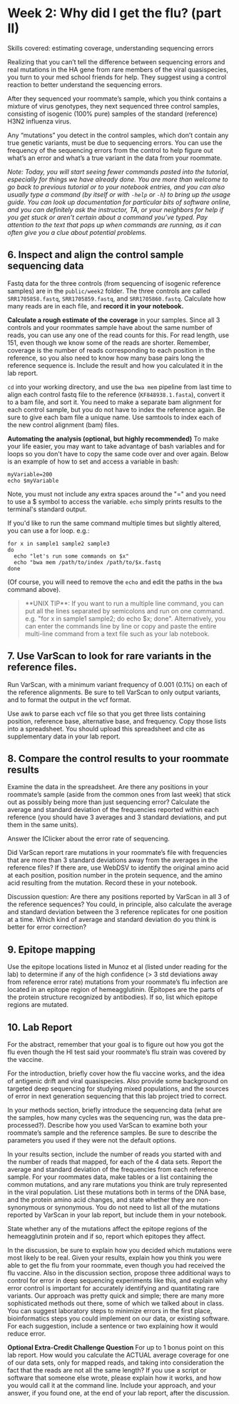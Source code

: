 # Week 2: Why did I get the flu? (part II)
Skills covered: estimating coverage, understanding sequencing errors

Realizing that you can’t tell the difference between sequencing errors and real mutations in the HA
gene from rare members of the viral quasispecies, you turn to your med school friends for help. They
suggest using a control reaction to better understand the sequencing errors.

After they sequenced your roommate’s sample, which you think contains a mixture of virus
genotypes, they next sequenced three control samples, consisting of isogenic (100% pure) samples
of the standard (reference) H3N2 influenza virus.

Any “mutations” you detect in the control samples, which don’t contain any true genetic variants, must
be due to sequencing errors. You can use the frequency of the sequencing errors from the control to
help figure out what’s an error and what’s a true variant in the data from your roommate.

*Note: Today, you will start seeing fewer commands pasted into the tutorial, especially for things we have
already done. You are more than welcome to go back to previous tutorial or to your notebook entries,
and you can also usually type a command (by itself or with `-help` or `-h`) to bring up the usage guide.
You can look up documentation for particular bits of software online, and you can definitely ask
the instructor, TA, or your neighbors for help if you get stuck or aren’t certain about a command you’ve
typed. Pay attention to the text that pops up when commands are running, as it can often give you a
clue about potential problems.*

## 6. Inspect and align the control sample sequencing data

Fastq data for the three controls (from sequencing of isogenic reference samples) are in the
`public/week2` folder. The three controls are called `SRR1705858.fastq`, `SRR1705859.fastq`, and
`SRR1705860.fastq`. Calculate how many reads are in each file, and **record it in your notebook.**

**Calculate a rough estimate of the coverage** in your samples. Since all 3 controls and your roommates
sample have about the same number of reads, you can use any one of the read counts for this. For
read length, use 151, even though we know some of the reads are shorter. Remember, coverage is
the number of reads corresponding to each position in the reference, so you also need to know how
many base pairs long the reference sequence is. Include the result and how you calculated it in the
lab report. 

`cd` into your working directory, and use the `bwa mem` pipeline from last time to align each control
fastq file to the reference (`KF848938.1.fasta`), convert it to a bam file, and sort it. You need to
make a separate bam alignment for each control sample, but you do not have to index the reference
again. Be sure to give each bam file a unique name. Use samtools to index each of the new control alignment (bam) files. 

**Automating the analysis (optional, but highly recommended)** To make your life easier, you may want to take advantage of bash variables and for loops so you don't have to copy the same code over and over again. Below is an example of how to set and access a variable in bash:

```
myVariable=200
echo $myVariable
```

Note, you must not include any extra spaces around the "=" and you need to use a $ symbol to access the variable. `echo` simply prints results to the terminal's standard output.

If you'd like to run the same command multiple times but slightly altered, you can use a for loop. e.g.:
```
for x in sample1 sample2 sample3
do
  echo "let's run some commands on $x"
  echo "bwa mem /path/to/index /path/to/$x.fastq
done
```
(Of course, you will need to remove the `echo` and edit the paths in the `bwa` command above).

<blockquote>
**UNIX TIP**: If you want to run a multiple line command, you can put all the lines separated by semicolons and run on one command. e.g. "for x in sample1 sample2; do echo $x; done". Alternatively, you can enter the commands line by line or copy and paste the entire multi-line command from a text file such as your lab notebook.
</blockquote>


## 7. Use VarScan to look for rare variants in the reference files.

Run VarScan, with a minimum variant frequency of 0.001 (0.1%) on each of the reference alignments. Be sure to tell VarScan to only output variants, and to format the output in the vcf format.

Use awk to parse each vcf file so that you get three lists containing position, reference base, alternative base, and frequency. Copy those lists into a spreadsheet. You should upload this spreadsheet and cite as supplementary data in your lab report. 

## 8. Compare the control results to your roommate results

Examine the data in the spreadsheet. Are there any positions in your roommate’s sample (aside from the common ones from last week) that stick out as possibly being more than just sequencing error? Calculate the average and standard deviation of the frequencies reported within each reference (you should have 3 averages and 3 standard deviations, and put them in the same units). 

Answer the IClicker about the error rate of sequencing.

Did VarScan report rare mutations in your roommate’s file with frequencies that are more than 3 standard deviations away from the averages in the reference files? If there are, use WebDSV to identify the original amino acid at each position, position number in the protein sequence, and the amino acid resulting from the mutation. Record these in your notebook. 

Discussion question: Are there any positions reported by VarScan in all 3 of the reference
sequences? You could, in principle, also calculate the average and standard deviation between the 3
reference replicates for one position at a time. Which kind of average and standard deviation do you
think is better for error correction?

## 9. Epitope mapping

Use the epitope locations listed in Munoz et al (listed under reading for the lab) to determine if any of the high confidence (> 3 std deviations away from reference error rate) mutations from your roommate’s flu infection are located in an epitope region of hemeagglutinin. (Epitopes are the parts of the protein structure recognized by antibodies). If so, list which epitope regions are mutated.

## 10. Lab Report

For the abstract, remember that your goal is to figure out how you got the flu even though the HI test
said your roommate’s flu strain was covered by the vaccine.

For the introduction, briefly cover how the flu vaccine works, and the idea of antigenic drift and viral
quasispecies. Also provide some background on targeted deep sequencing for studying mixed
populations, and the sources of error in next generation sequencing that this lab project tried to
correct.

In your methods section, briefly introduce the sequencing data (what are the samples, how many
cycles was the sequencing run, was the data pre-processed?). Describe how you used VarScan to
examine both your roommate’s sample and the reference samples. Be sure to describe the
parameters you used if they were not the default options.

In your results section, include the number of reads you started with and the number of reads that
mapped, for each of the 4 data sets. Report the average and standard deviation of the frequencies
from each reference sample. For your roommates data, make tables or a list containing the common
mutations, and any rare mutations you think are truly represented in the viral population. List these
mutations both in terms of the DNA base, and the protein amino acid changes, and state whether
they are non-synonymous or synonymous. You do not need to list all of the mutations reported by
VarScan in your lab report, but include them in your notebook.

State whether any of the mutations affect the epitope regions of the hemeagglutinin protein and if
so, report which epitopes they affect.

In the discussion, be sure to explain how you decided which mutations were most likely to be real.
Given your results, explain how you think you were able to get the flu from your roommate, even
though you had received the flu vaccine. Also in the discussion section, propose three additional
ways to control for error in deep sequencing experiments like this, and explain why error control is
important for accurately identifying and quantitating rare variants. Our approach was pretty quick and
simple; there are many more sophisticated methods out there, some of which we talked about in
class. You can suggest laboratory steps to minimize errors in the first place, bioinformatics steps you
could implement on our data, or existing software. For each suggestion, include a sentence or two
explaining how it would reduce error. 

**Optional Extra-Credit Challenge Question** For up to 1 bonus point on this lab report. How would
you calculate the ACTUAL average coverage for one of our data sets, only for mapped reads, and
taking into consideration the fact that the reads are not all the same length? If you use a script or
software that someone else wrote, please explain how it works, and how you would call it at the
command line. Include your approach, and your answer, if you found one, at the end of your lab
report, after the discussion. 

